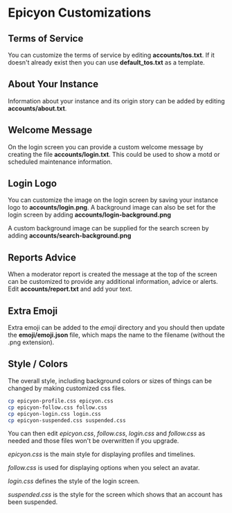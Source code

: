 # Epicyon Customizations

## Terms of Service

You can customize the terms of service by editing **accounts/tos.txt**. If it doesn't already exist then you can use **default_tos.txt** as a template.

## About Your Instance

Information about your instance and its origin story can be added by editing **accounts/about.txt**.

## Welcome Message

On the login screen you can provide a custom welcome message by creating the file **accounts/login.txt**. This could be used to show a motd or scheduled maintenance information.

## Login Logo

You can customize the image on the login screen by saving your instance logo to **accounts/login.png**. A background image can also be set for the login screen by adding **accounts/login-background.png**

A custom background image can be supplied for the search screen by adding **accounts/search-background.png**

## Reports Advice

When a moderator report is created the message at the top of the screen can be customized to provide any additional information, advice or alerts. Edit **accounts/report.txt** and add your text.

## Extra Emoji

Extra emoji can be added to the *emoji* directory and you should then update the **emoji/emoji.json** file, which maps the name to the filename (without the .png extension).

## Style / Colors

The overall style, including background colors or sizes of things can be changed by making customized css files.

``` bash
cp epicyon-profile.css epicyon.css
cp epicyon-follow.css follow.css
cp epicyon-login.css login.css
cp epicyon-suspended.css suspended.css
```

You can then edit *epicyon.css*, *follow.css*, *login.css* and *follow.css* as needed and those files won't be overwritten if you upgrade.

*epicyon.css* is the main style for displaying profiles and timelines.

*follow.css* is used for displaying options when you select an avatar.

*login.css* defines the style of the login screen.

*suspended.css* is the style for the screen which shows that an account has been suspended.